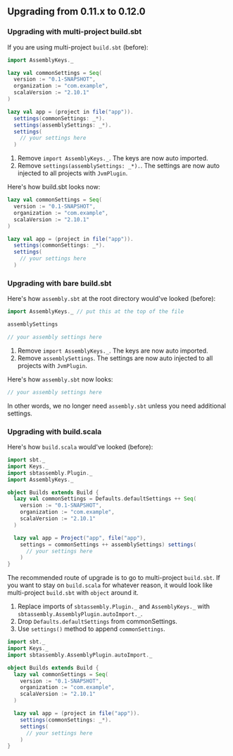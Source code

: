 
Upgrading from 0.11.x to 0.12.0
-------------------------------

### Upgrading with multi-project build.sbt

If you are using multi-project `build.sbt` (before):

```scala
import AssemblyKeys._

lazy val commonSettings = Seq(
  version := "0.1-SNAPSHOT",
  organization := "com.example",
  scalaVersion := "2.10.1"
)

lazy val app = (project in file("app")).
  settings(commonSettings: _*).
  settings(assemblySettings: _*).
  settings(
    // your settings here
  )
```

1. Remove `import AssemblyKeys._`. The keys are now auto imported.
2. Remove `settings(assemblySettings: _*).`. The settings are now auto injected to all projects with `JvmPlugin`.

Here's how build.sbt looks now:

```scala
lazy val commonSettings = Seq(
  version := "0.1-SNAPSHOT",
  organization := "com.example",
  scalaVersion := "2.10.1"
)

lazy val app = (project in file("app")).
  settings(commonSettings: _*).
  settings(
    // your settings here
  )
```

### Upgrading with bare build.sbt

Here's how `assembly.sbt` at the root directory would've looked (before):

```scala
import AssemblyKeys._ // put this at the top of the file

assemblySettings

// your assembly settings here
```

1. Remove `import AssemblyKeys._`. The keys are now auto imported.
2. Remove `assemblySettings`. The settings are now auto injected to all projects with `JvmPlugin`.

Here's how `assembly.sbt` now looks:

```scala
// your assembly settings here
```

In other words, we no longer need `assembly.sbt` unless you need additional settings.

### Upgrading with build.scala

Here's how `build.scala` would've looked (before):

```scala
import sbt._
import Keys._
import sbtassembly.Plugin._
import AssemblyKeys._

object Builds extends Build {
  lazy val commonSettings = Defaults.defaultSettings ++ Seq(
    version := "0.1-SNAPSHOT",
    organization := "com.example",
    scalaVersion := "2.10.1"
  )

  lazy val app = Project("app", file("app"),
    settings = commonSettings ++ assemblySettings) settings(
      // your settings here
    )
}
```

The recommended route of upgrade is to go to multi-project `build.sbt`.
If you want to stay on `build.scala` for whatever reason, it would look like multi-project `build.sbt` with `object` around it.

1. Replace imports of `sbtassembly.Plugin._` and `AssemblyKeys._` with `sbtassembly.AssemblyPlugin.autoImport._`.
2. Drop `Defaults.defaultSettings` from commonSettings.
3. Use `settings()` method to append `commonSettings`.

```scala
import sbt._
import Keys._
import sbtassembly.AssemblyPlugin.autoImport._

object Builds extends Build {
  lazy val commonSettings = Seq(
    version := "0.1-SNAPSHOT",
    organization := "com.example",
    scalaVersion := "2.10.1"
  )

  lazy val app = (project in file("app")).
    settings(commonSettings: _*).
    settings(
      // your settings here
    )
}
```
